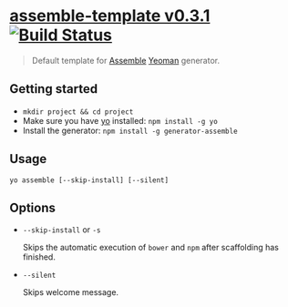 # [assemble-template v0.3.1](https://github.com/hariadi/assemble-template) [![Build Status](https://travis-ci.org/hariadi/assemble-template.png)](https://travis-ci.org/hariadi/assemble-template)

> Default template for [Assemble][assemble] [Yeoman][yeoman] generator.


## Getting started
- `mkdir project && cd project`
- Make sure you have [yo](https://github.com/yeoman/yo) installed:
    `npm install -g yo`
- Install the generator:
    `npm install -g generator-assemble`


## Usage
```shell
yo assemble [--skip-install] [--silent]
```


## Options

* `--skip-install` or `-s`

  Skips the automatic execution of `bower` and `npm` after scaffolding has finished.


* `--silent`

  Skips welcome message.


[assemble]: https://github.com/assemble/assemble/
[gruntfile]: http://gruntjs.com/sample-gruntfile
[yeoman]: http://yeoman.io/

